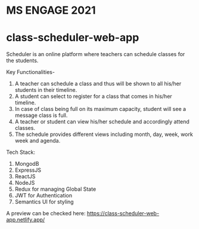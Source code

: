 # MS ENGAGE 2021 
# class-scheduler-web-app

Scheduler is an online platform where teachers can schedule classes for the students.

Key Functionalities-

1. A teacher can schedule a class and thus will be shown to all his/her students in their timeline.
2. A student can select to register for a class that comes in his/her timeline.
3. In case of class being full on its maximum capacity, student will see a message class is full.
4. A teacher or student can view his/her schedule and accordingly attend classes.
5. The schedule provides different views including month, day, week, work week and agenda.

Tech Stack:

1. MongodB
2. ExpressJS
3. ReactJS
4. NodeJS
5. Redux for managing Global State
6. JWT for Authentication
7. Semantics UI for styling

A preview can be checked here:
https://class-scheduler-web-app.netlify.app/
